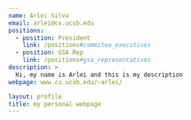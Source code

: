 ```yaml
---
name: Arlei Silva
email: arlei@cs.ucsb.edu
positions:
  - position: President
    link: /positions#commitee_executives
  - position: GSA Rep
    link: /positions#gsa_representatives
description: >
  Hi, my name is Arlei and this is my description
webpage: www.cs.ucsb.edu/~arlei/

layout: profile
title: my personal webpage
---
```

